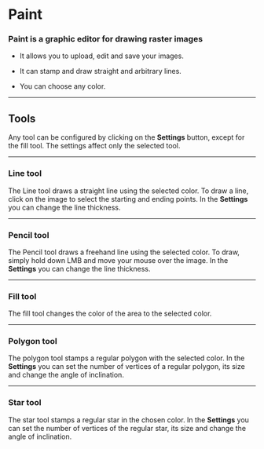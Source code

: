 
# Paint

### Paint is a graphic editor for drawing raster images

* It allows you to upload, edit and save your images. 

* It can stamp and draw straight and arbitrary lines. 

* You can choose any color.

*** 

## Tools

Any tool can be configured by clicking on the **Settings** button,
except for the fill tool. 
The settings affect only the selected tool.

***

### Line tool

The Line tool draws a straight line using the selected color. 
To draw a line, click on the image to select the starting and ending points. 
In the **Settings** you can change the line thickness.

***

### Pencil tool

The Pencil tool draws a freehand line using the selected color. 
To draw, simply hold down LMB and move your mouse over the image. 
In the **Settings** you can change the line thickness.

*** 

### Fill tool

The fill tool changes the color of the area to the selected color.

*** 

### Polygon tool

The polygon tool stamps a regular polygon with the selected color. 
In the **Settings** you can set the number of vertices of a regular polygon, 
its size and change the angle of inclination.

*** 

### Star tool

The star tool stamps a regular star in the chosen color. 
In the **Settings** you can set the number of vertices of the regular star, 
its size and change the angle of inclination.
